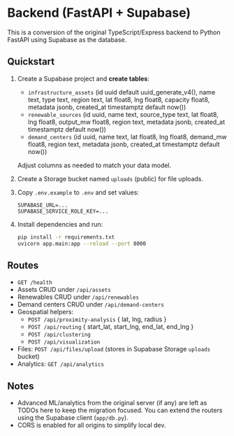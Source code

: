 # Backend (FastAPI + Supabase)

This is a conversion of the original TypeScript/Express backend to Python FastAPI using Supabase as the database.

## Quickstart

1. Create a Supabase project and **create tables**:
   - `infrastructure_assets` (id uuid default uuid_generate_v4(), name text, type text, region text, lat float8, lng float8, capacity float8, metadata jsonb, created_at timestamptz default now())
   - `renewable_sources` (id uuid, name text, source_type text, lat float8, lng float8, output_mw float8, region text, metadata jsonb, created_at timestamptz default now())
   - `demand_centers` (id uuid, name text, lat float8, lng float8, demand_mw float8, region text, metadata jsonb, created_at timestamptz default now())

   Adjust columns as needed to match your data model.

2. Create a Storage bucket named `uploads` (public) for file uploads.

3. Copy `.env.example` to `.env` and set values:
   ```env
   SUPABASE_URL=...
   SUPABASE_SERVICE_ROLE_KEY=...
   ```

4. Install dependencies and run:
   ```bash
   pip install -r requirements.txt
   uvicorn app.main:app --reload --port 8000
   ```

## Routes

- `GET /health`
- Assets CRUD under `/api/assets`
- Renewables CRUD under `/api/renewables`
- Demand centers CRUD under `/api/demand-centers`
- Geospatial helpers:
  - `POST /api/proximity-analysis` { lat, lng, radius }
  - `POST /api/routing` { start_lat, start_lng, end_lat, end_lng }
  - `POST /api/clustering`
  - `POST /api/visualization`
- Files: `POST /api/files/upload` (stores in Supabase Storage `uploads` bucket)
- Analytics: `GET /api/analytics`

## Notes

- Advanced ML/analytics from the original server (if any) are left as TODOs here to keep the migration focused. You can extend the routers using the Supabase client (`app/db.py`).
- CORS is enabled for all origins to simplify local dev.
